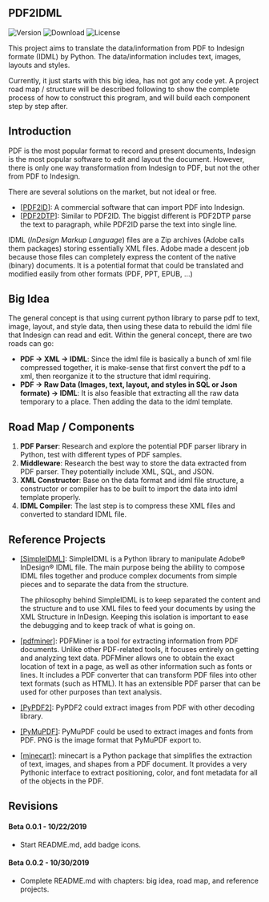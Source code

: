 ## PDF2IDML

![Version](https://img.shields.io/badge/beta-0.0.1-orange)
![Download](https://img.shields.io/badge/download-2-blue)
![License](https://img.shields.io/badge/license-GNU%203.0-green)

This project aims to translate the data/information from PDF to Indesign formate (IDML) by Python. The data/information includes text, images, layouts and styles. 

Currently, it just starts with this big idea, has not got any code yet. A project road map / structure will be described following to show the complete process of how to construct this program, and will build each component step by step after.

## Introduction

PDF is the most popular format to record and present documents, Indesign is the most popular software to edit and layout the document. However, there is only one way transformation from Indesign to PDF, but not the other from PDF to Indesign. 

There are several solutions on the market, but not ideal or free. 
- [[PDF2ID](https://www.recosoft.com/products/pdf2id/)]: A commercial software that can import PDF into Indesign.  
- [[PDF2DTP](https://markzware.com/products/pdf2dtp/)]: Similar to PDF2ID. The biggist different is PDF2DTP parse the text to paragraph, while PDF2ID parse the text into single line.  

IDML (*InDesign Markup Language*) files are a Zip archives (Adobe calls them packages) storing essentially XML files. Adobe made a descent job because those files can completely express the content of the native (binary) documents. It is a potential format that could be translated and modified easily from other formats (PDF, PPT, EPUB, ...)

## Big Idea

The general concept is that using current python library to parse pdf to text, image, layout, and style data, then using these data to rebuild the idml file that Indesign can read and edit. Within the general concept, there are two roads can go:

- __PDF -> XML -> IDML__: Since the idml file is basically a bunch of xml file compressed together, it is make-sense that first convert the pdf to a xml, then reorganize it to the structure that idml requiring. 
- __PDF -> Raw Data (Images, text, layout, and styles in SQL or Json formate) -> IDML__:  It is also feasible that extracting all the raw data temporary to a place. Then adding the data to the idml template.

## Road Map / Components

1. **PDF Parser**: Research and explore the potential PDF parser library in Python, test with different types of PDF samples.
2. **Middleware**: Research the best way to store the data extracted from PDF parser. They potentially include XML, SQL, and JSON.
3. **XML Constructor**: Base on the data format and idml file structure, a constructor or compiler has to be built to import the data into idml template properly.
4. **IDML Compiler**: The last step is to compress these XML files and converted to standard IDML file.



## Reference Projects

- [[SimpleIDML]](https://github.com/Starou/SimpleIDML): SimpleIDML is a Python library to manipulate Adobe® InDesign® IDML file. The main purpose being the ability to compose IDML files together and produce complex documents from simple pieces and to separate the data from the structure.

  The philosophy behind SimpleIDML is to keep separated the content and the structure and to use XML files to feed your documents by using the XML Structure in InDesign. Keeping this isolation is important to ease the debugging and to keep track of what is going on.

- [[pdfminer]](https://github.com/euske/pdfminer/): PDFMiner is a tool for extracting information from PDF documents. Unlike other PDF-related tools, it focuses entirely on getting and analyzing text data. PDFMiner allows one to obtain the exact location of text in a page, as well as other information such as fonts or lines. It includes a PDF converter that can transform PDF files into other text formats (such as HTML). It has an extensible PDF parser that can be used for other purposes than text analysis.

- [[PyPDF2]](https://github.com/mstamy2/PyPDF2): PyPDF2 could extract images from PDF with other decoding library.

- [[PyMuPDF]](https://github.com/pymupdf/PyMuPDF): PyMuPDF could be used to extract images and fonts from PDF. PNG is the image format that PyMuPDF export to.

- [[minecart]](https://github.com/felipeochoa/minecart): minecart is a Python package that simplifies the extraction of text, images, and shapes from a PDF document. It provides a very Pythonic interface to extract positioning, color, and font metadata for all of the objects in the PDF.



## Revisions

#### Beta 0.0.1 - 10/22/2019

- Start README.md, add badge icons.

#### Beta 0.0.2 - 10/30/2019

- Complete README.md with chapters: big idea, road map, and reference projects.

